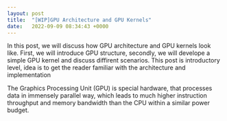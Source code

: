 ```yaml
---
layout: post
title:  "[WIP]GPU Architecture and GPU Kernels"
date:   2022-09-09 08:34:43 +0000
---
```

In this post, we will discuss how GPU architecture and GPU kernels look like. First, we will introduce GPU structure, secondly, we will develope a simple GPU kernel and discuss diffirent scenarios. This post is introductory level, idea is to get the reader familiar with the architecture and implementation

The Graphics Processing Unit (GPU) is special hardware, that processes data in immensely parallel way, which leads to much higher instruction throughput and memory bandwidth than the CPU within a similar power budget.

